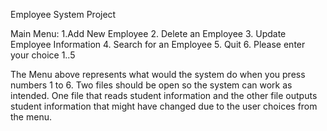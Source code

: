  Employee System Project
 
Main Menu:
1.Add New Employee
2. Delete an Employee
3. Update Employee Information
4. Search for an Employee
5. Quit
6. Please enter your choice 1..5 

The Menu above represents what would the system do when you press numbers 1 to 6. Two files should be open so the system can work as intended. One file that reads student information and the other file outputs student information that might have changed due to the user choices from the menu.
